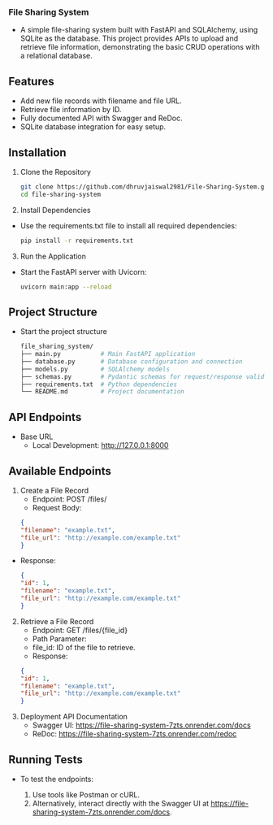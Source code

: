 ### File Sharing System

- A simple file-sharing system built with FastAPI and SQLAlchemy, using SQLite as the database. This project provides APIs to upload and retrieve file information, demonstrating the basic CRUD operations with a relational database.

## Features

- Add new file records with filename and file URL.
- Retrieve file information by ID.
- Fully documented API with Swagger and ReDoc.
- SQLite database integration for easy setup.

## Installation

1. Clone the Repository

    ```bash
    git clone https://github.com/dhruvjaiswal2981/File-Sharing-System.git
    cd file-sharing-system

2. Install Dependencies

- Use the requirements.txt file to install all required dependencies:
    
    ```bash
    pip install -r requirements.txt

3. Run the Application

- Start the FastAPI server with Uvicorn:

    ```bash
    uvicorn main:app --reload


## Project Structure
- Start the project structure
    ```bash
    file_sharing_system/
    ├── main.py           # Main FastAPI application
    ├── database.py       # Database configuration and connection
    ├── models.py         # SQLAlchemy models
    ├── schemas.py        # Pydantic schemas for request/response validation
    ├── requirements.txt  # Python dependencies
    └── README.md         # Project documentation

## API Endpoints

- Base URL
    - Local Development: http://127.0.0.1:8000

## Available Endpoints

1. Create a File Record
    - Endpoint: POST /files/
    - Request Body:
    ```json
    {
    "filename": "example.txt",
    "file_url": "http://example.com/example.txt"
    }

- Response:
    ```json
    {
    "id": 1,
    "filename": "example.txt",
    "file_url": "http://example.com/example.txt"
    }

2. Retrieve a File Record
    - Endpoint: GET /files/{file_id}
    - Path Parameter:
    - file_id: ID of the file to retrieve.
    - Response:
    ```json
    {
    "id": 1,
    "filename": "example.txt",
    "file_url": "http://example.com/example.txt"
    }

3. Deployment API Documentation
    - Swagger UI: https://file-sharing-system-7zts.onrender.com/docs
    - ReDoc: https://file-sharing-system-7zts.onrender.com/redoc

## Running Tests

- To test the endpoints:

    1. Use tools like Postman or cURL.
    2. Alternatively, interact directly with the Swagger UI at https://file-sharing-system-7zts.onrender.com/docs.


